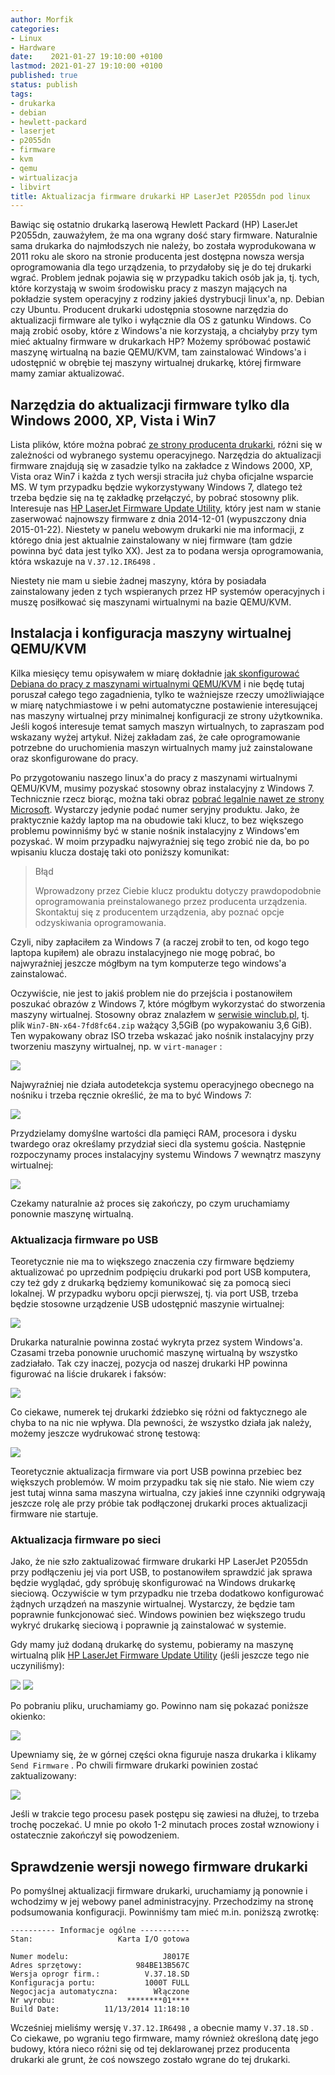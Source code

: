 ```yaml
---
author: Morfik
categories:
- Linux
- Hardware
date:    2021-01-27 19:10:00 +0100
lastmod: 2021-01-27 19:10:00 +0100
published: true
status: publish
tags:
- drukarka
- debian
- hewlett-packard
- laserjet
- p2055dn
- firmware
- kvm
- qemu
- wirtualizacja
- libvirt
title: Aktualizacja firmware drukarki HP LaserJet P2055dn pod linux
---
```


Bawiąc się ostatnio drukarką laserową Hewlett Packard (HP) LaserJet P2055dn, zauważyłem, że ma ona
wgrany dość stary firmware. Naturalnie sama drukarka do najmłodszych nie należy, bo została
wyprodukowana w 2011 roku ale skoro na stronie producenta jest dostępna nowsza wersja
oprogramowania dla tego urządzenia, to przydałoby się je do tej drukarki wgrać. Problem jednak
pojawia się w przypadku takich osób jak ja, tj. tych, które korzystają w swoim środowisku pracy z
maszyn mających na pokładzie system operacyjny z rodziny jakieś dystrybucji linux'a, np. Debian czy
Ubuntu. Producent drukarki udostępnia stosowne narzędzia do aktualizacji firmware ale tylko i
wyłącznie dla OS z gatunku Windows. Co mają zrobić osoby, które z Windows'a nie korzystają, a
chciałyby przy tym mieć aktualny firmware w drukarkach HP? Możemy spróbować postawić maszynę
wirtualną na bazie QEMU/KVM, tam zainstalować Windows'a i udostępnić w obrębie tej maszyny
wirtualnej drukarkę, której firmware mamy zamiar aktualizować.

<!--more-->
## Narzędzia do aktualizacji firmware tylko dla Windows 2000, XP, Vista i Win7

Lista plików, które można pobrać [ze strony producenta drukarki][2], różni się w zależności od
wybranego systemu operacyjnego. Narzędzia do aktualizacji firmware znajdują się w zasadzie tylko na
zakładce z Windows 2000, XP, Vista oraz Win7 i każda z tych wersji straciła już chyba oficjalne
wsparcie MS. W tym przypadku będzie wykorzystywany Windows 7, dlatego też trzeba będzie się na tę
zakładkę przełączyć, by pobrać stosowny plik. Interesuje nas [HP LaserJet Firmware Update
Utility][3], który jest nam w stanie zaserwować najnowszy firmware z dnia 2014-12-01 (wypuszczony
dnia 2015-01-22). Niestety w panelu webowym drukarki nie ma informacji, z którego dnia jest
aktualnie zainstalowany w niej firmware (tam gdzie powinna być data jest tylko XX). Jest za to
podana wersja oprogramowania, która wskazuje na `V.37.12.IR6498` .

Niestety nie mam u siebie żadnej maszyny, która by posiadała zainstalowany jeden z tych wspieranych
przez HP systemów operacyjnych i muszę posiłkować się maszynami wirtualnymi na bazie QEMU/KVM.

## Instalacja i konfiguracja maszyny wirtualnej QEMU/KVM

Kilka miesięcy temu opisywałem w miarę dokładnie [jak skonfigurować Debiana do pracy z maszynami
wirtualnymi QEMU/KVM][1] i nie będę tutaj poruszał całego tego zagadnienia, tylko te ważniejsze
rzeczy umożliwiające w miarę natychmiastowe i w pełni automatyczne postawienie interesującej nas
maszyny wirtualnej przy minimalnej konfiguracji ze strony użytkownika. Jeśli kogoś interesuje temat
samych maszyn wirtualnych, to zapraszam pod wskazany wyżej artykuł. Niżej zakładam zaś, że całe
oprogramowanie potrzebne do uruchomienia maszyn wirtualnych mamy już zainstalowane oraz
skonfigurowane do pracy.

Po przygotowaniu naszego linux'a do pracy z maszynami wirtualnymi QEMU/KVM, musimy pozyskać
stosowny obraz instalacyjny z Windows 7. Technicznie rzecz biorąc, można taki obraz [pobrać
legalnie nawet ze strony Microsoft][4]. Wystarczy jedynie podać numer seryjny produktu. Jako, że
praktycznie każdy laptop ma na obudowie taki klucz, to bez większego problemu powinniśmy być w
stanie nośnik instalacyjny z Windows'em pozyskać. W moim przypadku najwyraźniej się tego zrobić nie
da, bo po wpisaniu klucza dostaję taki oto poniższy komunikat:

> Błąd
>
> Wprowadzony przez Ciebie klucz produktu dotyczy prawdopodobnie oprogramowania preinstalowanego
> przez producenta urządzenia. Skontaktuj się z producentem urządzenia, aby poznać opcje
> odzyskiwania oprogramowania.

Czyli, niby zapłaciłem za Windows 7 (a raczej zrobił to ten, od kogo tego laptopa kupiłem) ale
obrazu instalacyjnego nie mogę pobrać, bo najwyraźniej jeszcze mógłbym na tym komputerze tego
windows'a zainstalować.

Oczywiście, nie jest to jakiś problem nie do przejścia i postanowiłem poszukać obrazów z Windows 7,
które mógłbym wykorzystać do stworzenia maszyny wirtualnej. Stosowny obraz znalazłem w [serwisie
winclub.pl][5], tj. plik `Win7-BN-x64-7fd8fc64.zip` ważący 3,5GiB (po wypakowaniu 3,6 GiB). Ten
wypakowany obraz ISO trzeba wskazać jako nośnik instalacyjny przy tworzeniu maszyny wirtualnej, np.
w `virt-manager` :

![](/img/2021/01/001-drukarka-hp-laserjet-p2055dn-linux-kvm-qemu.png#big)

Najwyraźniej nie działa autodetekcja systemu operacyjnego obecnego na nośniku i trzeba ręcznie
określić, że ma to być Windows 7:

![](/img/2021/01/002-drukarka-hp-laserjet-p2055dn-linux-kvm-qemu.png#medium)

Przydzielamy domyślne wartości dla pamięci RAM, procesora i dysku twardego oraz określamy przydział
sieci dla systemu gościa. Następnie rozpoczynamy proces instalacyjny systemu Windows 7 wewnątrz
maszyny wirtualnej:

![](/img/2021/01/003-drukarka-hp-laserjet-p2055dn-linux-kvm-qemu-instalacja-windows.png#huge)

Czekamy naturalnie aż proces się zakończy, po czym uruchamiamy ponownie maszynę wirtualną.

### Aktualizacja firmware po USB

Teoretycznie nie ma to większego znaczenia czy firmware będziemy aktualizować po uprzednim
podpięciu drukarki pod port USB komputera, czy też gdy z drukarką będziemy komunikować się za
pomocą sieci lokalnej. W przypadku wyboru opcji pierwszej, tj. via port USB, trzeba będzie stosowne
urządzenie USB udostępnić maszynie wirtualnej:

![](/img/2021/01/004-drukarka-hp-laserjet-p2055dn-linux-kvm-qemu-usb.png#huge)

Drukarka naturalnie powinna zostać wykryta przez system Windows'a. Czasami trzeba ponownie
uruchomić maszynę wirtualną by wszystko zadziałało. Tak czy inaczej, pozycja od naszej drukarki HP
powinna figurować na liście drukarek i faksów:

![](/img/2021/01/005-drukarka-hp-laserjet-p2055dn-linux-windows-instalacja-drukarki.png#huge)

Co ciekawe, numerek tej drukarki ździebko się różni od faktycznego ale chyba to na nic nie wpływa.
Dla pewności, że wszystko działa jak należy, możemy jeszcze wydrukować stronę testową:

![](/img/2021/01/006-drukarka-hp-laserjet-p2055dn-linux-windows-instalacja-drukarki.png#huge)

Teoretycznie aktualizacja firmware via port USB powinna przebiec bez większych problemów. W moim
przypadku tak się nie stało. Nie wiem czy jest tutaj winna sama maszyna wirtualna, czy jakieś inne
czynniki odgrywają jeszcze rolę ale przy próbie tak podłączonej drukarki proces aktualizacji
firmware nie startuje.

### Aktualizacja firmware po sieci

Jako, że nie szło zaktualizować firmware drukarki HP LaserJet P2055dn przy podłączeniu jej via port
USB, to postanowiłem sprawdzić jak sprawa będzie wyglądać, gdy spróbuję skonfigurować na Windows
drukarkę sieciową. Oczywiście w tym przypadku nie trzeba dodatkowo konfigurować żądnych urządzeń na
maszynie wirtualnej. Wystarczy, że będzie tam poprawnie funkcjonować sieć. Windows powinien bez
większego trudu wykryć drukarkę sieciową i poprawnie ją zainstalować w systemie.

Gdy mamy już dodaną drukarkę do systemu, pobieramy na maszynę wirtualną plik [HP LaserJet Firmware
Update Utility][3] (jeśli jeszcze tego nie uczyniliśmy):

![](/img/2021/01/007-drukarka-hp-laserjet-p2055dn-linux-windows-oprogramowanie.png#huge)
![](/img/2021/01/008-drukarka-hp-laserjet-p2055dn-linux-windows-oprogramowanie.png#huge)

Po pobraniu pliku, uruchamiamy go. Powinno nam się pokazać poniższe okienko:

![](/img/2021/01/009-drukarka-hp-laserjet-p2055dn-linux-aktualizacja-firmware.png#medium)

Upewniamy się, że w górnej części okna figuruje nasza drukarka i klikamy `Send Firmware` . Po
chwili firmware drukarki powinien zostać zaktualizowany:

![](/img/2021/01/010-drukarka-hp-laserjet-p2055dn-linux-aktualizacja-firmware.png#huge)

Jeśli w trakcie tego procesu pasek postępu się zawiesi na dłużej, to trzeba trochę poczekać. U mnie
po około 1-2 minutach proces został wznowiony i ostatecznie zakończył się powodzeniem.

## Sprawdzenie wersji nowego firmware drukarki

Po pomyślnej aktualizacji firmware drukarki, uruchamiamy ją ponownie i wchodzimy w jej webowy panel
administracyjny. Przechodzimy na stronę podsumowania konfiguracji. Powinniśmy tam mieć m.in.
poniższą zwrotkę:

    ---------- Informacje ogólne -----------
    Stan:                   Karta I/O gotowa

    Numer modelu:                     J8017E
    Adres sprzętowy:            984BE13B567C
    Wersja oprogr firm.:          V.37.18.SD
    Konfiguracja portu:           1000T FULL
    Negocjacja automatyczna:        Włączone
    Nr wyrobu:                ********01****
    Build Date:          11/13/2014 11:18:10

Wcześniej mieliśmy wersję `V.37.12.IR6498` , a obecnie mamy `V.37.18.SD` . Co ciekawe, po wgraniu
tego firmware, mamy również określoną datę jego budowy, która nieco różni się od tej deklarowanej
przez producenta drukarki ale grunt, że coś nowszego zostało wgrane do tej drukarki.


[1]: /post/wirtualizacja-qemu-kvm-libvirt-na-debian-linux/
[2]: https://support.hp.com/us-en/drivers/selfservice/HP-LaserJet-P2055-Printer-series/3662052/model/3662058
[3]: https://support.hp.com/us-en/drivers/selfservice/swdetails/HP-LaserJet-P2055-Printer-series/3662052/model/3662058/swItemId/lj-66014-12
[4]: https://www.microsoft.com/pl-pl/software-download/windows7
[5]: https://winclub.pl/topic/19862-win-7-x64-pro-2k19/
